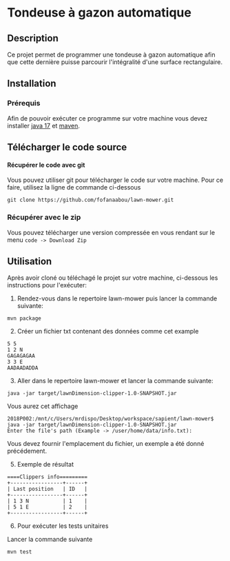 # Tondeuse à gazon automatique
## Description
Ce projet permet de programmer une tondeuse à gazon automatique afin que cette dernière puisse parcourir l'intégralité
d'une surface rectangulaire.

## Installation
### Prérequis 
Afin de pouvoir exécuter ce programme sur votre machine vous devez installer [java 17](https://www.oracle.com/java/technologies/javase/jdk17-archive-downloads.html) 
et [maven](https://maven.apache.org/install.html).
## Télécharger le code source
#### Récupérer le code avec git
Vous pouvez utiliser git pour télécharger le code  sur votre machine. Pour ce faire, utilisez la ligne de commande ci-dessous
```shell
git clone https://github.com/fofanaabou/lawn-mower.git
```
### Récupérer avec le zip
Vous pouvez télécharger une version compressée  en vous rendant sur le menu `code -> Download Zip`

## Utilisation
Après avoir cloné ou téléchagé le projet sur votre machine, ci-dessous les instructions pour l'exécuter:

 1) Rendez-vous dans le repertoire lawn-mower puis lancer la commande suivante:
 ```shell
mvn package
```
2) Créer un fichier txt contenant des données comme cet example 
```text
5 5
1 2 N
GAGAGAGAA
3 3 E
AADAADADDA
```
3) Aller dans le repertoire lawn-mower et lancer la commande suivante:
```shell
java -jar target/lawnDimension-clipper-1.0-SNAPSHOT.jar
```
Vous aurez cet affichage
```shell
2018P002:/mnt/c/Users/mrdispo/Desktop/workspace/sapient/lawn-mower$ java -jar target/lawnDimension-clipper-1.0-SNAPSHOT.jar
Enter the file's path (Example -> /user/home/data/info.txt):
```
Vous devez fournir l'emplacement du fichier, un exemple a été donné précédement.

5) Exemple de résultat
```shell
====Clippers info=========
+-----------------+------+
| Last position   | ID   |
+-----------------+------+
| 1 3 N           | 1    |
| 5 1 E           | 2    |
+-----------------+------+
```
6) Pour exécuter les tests unitaires 

Lancer la commande suivante
```shell
mvn test
```